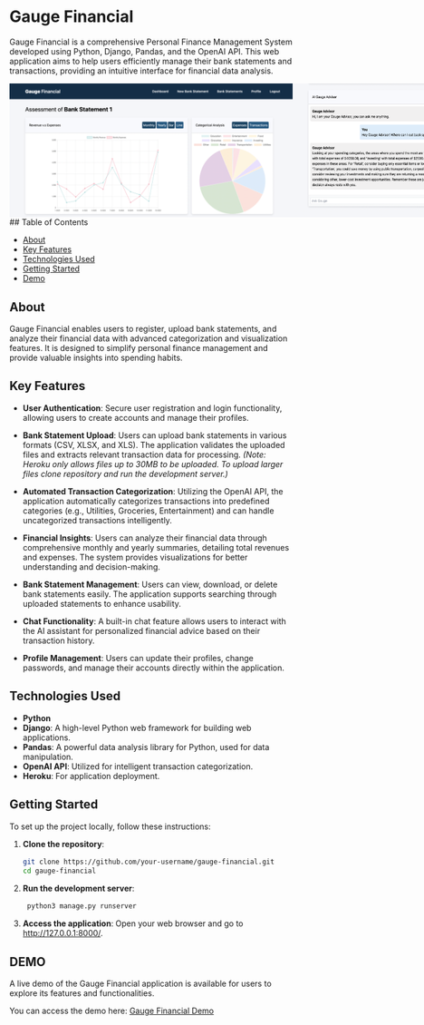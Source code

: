 # Gauge Financial

Gauge Financial is a comprehensive Personal Finance Management System developed using Python, Django, Pandas, and the OpenAI API. This web application aims to help users efficiently manage their bank statements and transactions, providing an intuitive interface for financial data analysis.

<div style="display: flex; justify-content: space-around;">
    <img src="https://github.com/sahaile/gaugefinancial/blob/master/Screen%20Shot%202024-10-14%20at%2010.40.32%20AM.png" alt="Application Screenshot 1" width="500">
    <img src="https://github.com/sahaile/gaugefinancial/blob/master/Screen%20Shot%202024-10-14%20at%2010.41.24%20AM.png" alt="Application Screenshot 2" width="500">
</div>
## Table of Contents

- [About](#about)
- [Key Features](#key-features)
- [Technologies Used](#technologies-used)
- [Getting Started](#getting-started)
- [Demo](#demo)

## About

Gauge Financial enables users to register, upload bank statements, and analyze their financial data with advanced categorization and visualization features. It is designed to simplify personal finance management and provide valuable insights into spending habits.

## Key Features

- **User Authentication**: Secure user registration and login functionality, allowing users to create accounts and manage their profiles.
  
- **Bank Statement Upload**: Users can upload bank statements in various formats (CSV, XLSX, and XLS). The application validates the uploaded files and extracts relevant transaction data for processing. *(Note: Heroku only allows files up to 30MB to be uploaded. To upload larger files clone repository and run the development server.)*

- **Automated Transaction Categorization**: Utilizing the OpenAI API, the application automatically categorizes transactions into predefined categories (e.g., Utilities, Groceries, Entertainment) and can handle uncategorized transactions intelligently.

- **Financial Insights**: Users can analyze their financial data through comprehensive monthly and yearly summaries, detailing total revenues and expenses. The system provides visualizations for better understanding and decision-making.

- **Bank Statement Management**: Users can view, download, or delete bank statements easily. The application supports searching through uploaded statements to enhance usability.

- **Chat Functionality**: A built-in chat feature allows users to interact with the AI assistant for personalized financial advice based on their transaction history.

- **Profile Management**: Users can update their profiles, change passwords, and manage their accounts directly within the application.

## Technologies Used

- **Python**
- **Django**: A high-level Python web framework for building web applications.
- **Pandas**: A powerful data analysis library for Python, used for data manipulation.
- **OpenAI API**: Utilized for intelligent transaction categorization.
- **Heroku**: For application deployment.

## Getting Started

To set up the project locally, follow these instructions:

1. **Clone the repository**:
   ```bash
   git clone https://github.com/your-username/gauge-financial.git
   cd gauge-financial
2. **Run the development server**:
   ```bash
    python3 manage.py runserver
3. **Access the application**:
   Open your web browser and go to http://127.0.0.1:8000/.

## DEMO

A live demo of the Gauge Financial application is available for users to explore its features and functionalities. 

You can access the demo here: [Gauge Financial Demo](https://gaugefinancial-1cb99b97e679.herokuapp.com/)

